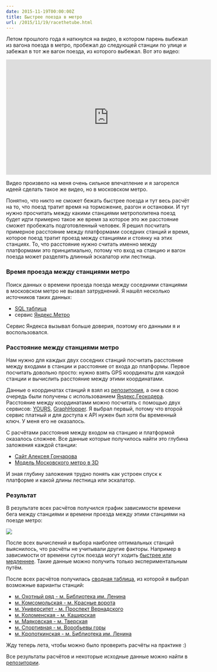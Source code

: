 ```yaml
---
date: 2015-11-19T00:00:00Z
title: Быстрее поезда в метро
url: /2015/11/19/racethetube.html
---
```


Летом прошлого года я наткнулся на видео, в котором парень выбежал из вагона
поезда в метро, пробежал до следующей станции по улице и забежал в тот же вагон
поезда, из которого выбежал. Вот это видео:

<iframe width="560" height="315" src="https://www.youtube.com/embed/PH_Z8Ghuq6E" frameborder="0" allowfullscreen></iframe>

Видео произвело на меня очень сильное впечатление и я загорелся идеей сделать
такое же видео, но в московском метро.

Понятно, что никто не сможет бежать быстрее поезда и тут весь расчёт на то, что
поезд тратит время на торможение, разгон и остановки. И тут нужно просчитать
между какими станциями метрополитена поезд будет идти примерно такое же время за
которое это же расстояние сможет пробежать подготовленный человек. Я решил
посчитать примерное расстояние между платформами соседних станций и время,
которое поезд тратит проезд между станциями и стоянку на этих станциях.  То, что
расстояние нужно считать именно между платформами это принципиально, потому что
вход на станцию и вагон поезда может разделять длинный эскалатор или лестница.

### Время проезда между станциями метро

Поиск данных о времени проезда поезда между соседними станциями в московском
метро не вызвал затруднений. Я нашёл несколько источников таких данных:

* [SQL таблица](http://www.ordo-crm.ru/metro.sql)
* сервис [Яндекс.Метро](https://metro.yandex.ru/moscow)
<!-- https://gist.github.com/rastyagaev/830193 -->

Сервис Яндекса вызывал больше доверия, поэтому его данными я и воспользовался.

### Расстояние между станциями метро

Нам нужно для каждых двух соседних станций посчитать расстояние между входами в станции
и расстояние от входа до платформы. Первое посчитать довольно просто:
нужно взять GPS координаты для каждой станции и вычислить расстояние между этими координатами.

Данные о координатах станций я взял из [репозитория](https://github.com/nerevar/metroflow),
а они в свою очередь были получены с использованием [Яндекс.Геокодера](https://tech.yandex.ru/maps/doc/geocoder/desc/concepts/About-docpage/). Расстояние между координатами можно посчитать с помощью
двух сервисов: [YOURS](http://wiki.openstreetmap.org/wiki/YOURS#API_documentation), [GraphHopper](https://github.com/graphhopper/web-api). Я выбрал первый, потому что второй сервис платный и для
доступа к API нужен был хотя бы временный ключ. У меня его не оказалось.

С расчётами расстояния между входом на станцию и платформой оказалось сложнее.
Все данные которые получилось найти это глубина заложения каждой станции:

* [Сайт Алексея Гончарова](http://www.alexeygoncharov.com/index1.html)
* [Модель Московского метро в 3D](http://varf.ru/metro3d/?p=-90&t=45&d=41.052558883257646&y=2014)

И зная глубину заложения трудно понять как устроен спуск к платформе и какой длины
лестница или эскалатор.

### Результат

В результате всех расчётов получился график зависимости времени бега между станциями и
времени проезда между этими станциями на поезде метро:

<img src="https://raw.githubusercontent.com/ligurio/moscow-metro/master/run-vs-train.png">

После всех вычислений и выбора наиболее оптимальных станций выяснилось,
что расчёты не учитывали другие факторы. Например в зависимости от времени суток поезда
могут ходить [быстрее или медленнее](http://news.metro.ru/movetime.html). Такие данные можно получить только экспериментальным путём.

После всех расчётов получилась [сводная таблица](https://github.com/ligurio/moscow-metro/blob/master/racethetube-moscow.csv), из которой я выбрал возможные варианты станций:

* [м. Охотный ряд - м. Библиотека им. Ленина](https://metro.yandex.ru/moscow?from=10&to=11&route=0)
* [м. Комсомольская - м. Красные ворота](https://metro.yandex.ru/moscow?from=6&to=7&route=0)
* [м. Университет - м. Проспект Вернадского](https://metro.yandex.ru/moscow?from=17&to=18&route=0)
* [м. Коломенская - м. Каширская](http://metro.yandex.ru/moscow?from=33&to=34&route=0)
* [м. Маяковская - м. Тверская](https://metro.yandex.ru/moscow?from=27&to=28&route=0)
* [м. Cпортивная - м. Воробьевы горы](https://metro.yandex.ru/moscow?from=15&to=16&route=0)
* [м. Кропоткинская - м. Библиотека им. Ленина](https://metro.yandex.ru/moscow?from=11&to=12&route=0)

Жду теперь лета, чтобы можно было проверить расчёты на практике :)

Все результаты расчётов и некоторые исходные данные можно найти в
[репозитории](https://github.com/ligurio/moscow-metro).
